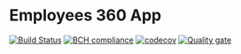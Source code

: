 # Employees 360 App

[![Build Status](https://travis-ci.org/medJarray/employees_360.svg?branch=master)](https://travis-ci.org/medJarray/employees_360)
[![BCH compliance](https://bettercodehub.com/edge/badge/medJarray/employees_360?branch=master)](https://bettercodehub.com/)
[![codecov](https://codecov.io/gh/medJarray/employees_360/branch/master/graph/badge.svg)](https://codecov.io/gh/medJarray/employees_360)
[![Quality gate](https://sonarcloud.io/api/project_badges/quality_gate?project=medJarray_employees_360)](https://sonarcloud.io/dashboard?id=medJarray_employees_360)
